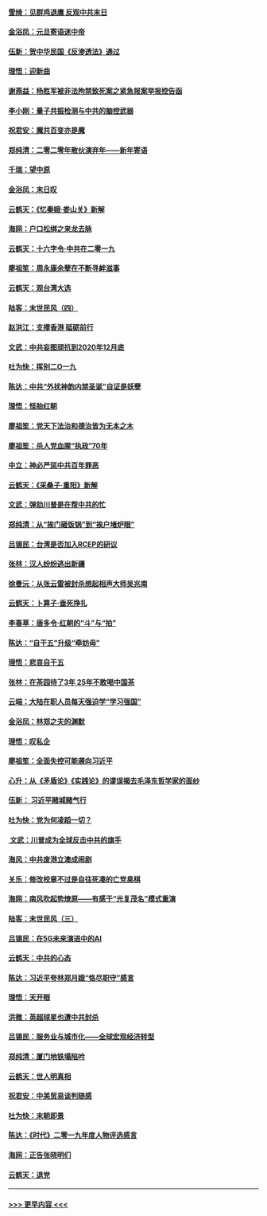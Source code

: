 #### [雪绮：见群鸡退鹰  反观中共末日](../pages/nsc993/n11762112.md?t=01021833) 
#### [金浴凤：元旦寄语迷中帝](../pages/nsc993/n11761788.md?t=01021833) 
#### [伍新：贺中华民国《反渗透法》通过](../pages/nsc993/n11761994.md?t=01021833) 
#### [理悟：迎新曲](../pages/nsc993/n11761152.md?t=01021833) 
#### [谢燕益：杨胜军被非法拘禁致死案之紧急报案举报控告函](../pages/nsc993/n11756134.md?t=01021833) 
#### [李小刚：量子共振检测与中共的脑控武器](../pages/nsc993/n11754518.md?t=01021833) 
#### [祝君安：魔共百变亦是魔](../pages/nsc993/n11754469.md?t=01021833) 
#### [郑纯清：二零二零年散伙演弃年——新年寄语](../pages/nsc993/n11754195.md?t=01021833) 
#### [千瑞：望中原](../pages/nsc993/n11754159.md?t=01021833) 
#### [金浴凤：末日叹](../pages/nsc993/n11752359.md?t=01021833) 
#### [云鹤天：《忆秦娥‧娄山关》新解](../pages/nsc993/n11752348.md?t=01021833) 
#### [海网：户口松绑之来龙去脉](../pages/nsc993/n11752328.md?t=01021833) 
#### [云鹤天：十六字令‧中共在二零一九](../pages/nsc993/n11752305.md?t=01021833) 
#### [廖祖笙：周永康余孽在不断寻衅滋事](../pages/nsc993/n11751013.md?t=01021833) 
#### [云鹤天：观台湾大选](../pages/nsc993/n11751007.md?t=01021833) 
#### [陆客：末世民风（四）](../pages/nsc993/n11749203.md?t=01021833) 
#### [赵洪江：支撑香港 砥砺前行](../pages/nsc993/n11748482.md?t=01021833) 
#### [文武：中共妄图顽抗到2020年12月底](../pages/nsc993/n11748446.md?t=01021833) 
#### [吐为快：挥别二O一九](../pages/nsc993/n11748411.md?t=01021833) 
#### [陈达：中共“外扰神韵内禁圣诞”自证是妖孽](../pages/nsc993/n11748226.md?t=01021833) 
#### [理悟：怪胎红朝](../pages/nsc993/n11748206.md?t=01021833) 
#### [廖祖笙：党天下法治和德治皆为无本之木](../pages/nsc993/n11748135.md?t=01021833) 
#### [廖祖笙：杀人党血腥“执政”70年](../pages/nsc993/n11745144.md?t=01021833) 
#### [中立：神必严惩中共百年罪恶](../pages/nsc993/n11744970.md?t=01021833) 
#### [云鹤天：《采桑子‧重阳》新解](../pages/nsc993/n11744948.md?t=01021833) 
#### [文武：弹劾川普是在帮中共的忙](../pages/nsc993/n11744758.md?t=01021833) 
#### [郑纯清：从“挨门砸饭锅”到“挨户堵炉眼”](../pages/nsc993/n11744745.md?t=01021833) 
#### [吕锡民：台湾是否加入RCEP的研议](../pages/nsc993/n11744701.md?t=01021833) 
#### [张林：汉人纷纷逃出新疆](../pages/nsc993/n11743530.md?t=01021833) 
#### [徐曼沅：从张云雷被封杀想起相声大师吴兆南](../pages/nsc993/n11741816.md?t=01021833) 
#### [云鹤天：卜算子‧垂死挣扎](../pages/nsc993/n11739956.md?t=01021833) 
#### [李春草：唐多令‧红朝的“斗”与“拍”](../pages/nsc993/n11739830.md?t=01021833) 
#### [陈达：“自干五”升级“牵妨母”](../pages/nsc993/n11739724.md?t=01021833) 
#### [理悟：悲哀自干五](../pages/nsc993/n11739547.md?t=01021833) 
#### [张林：在茶园待了3年 25年不敢喝中国茶](../pages/nsc993/n11739240.md?t=01021833) 
#### [云端：大陆在职人员每天强迫学“学习强国”](../pages/nsc993/n11738735.md?t=01021833) 
#### [金浴凤：林郑之夫的渊默](../pages/nsc993/n11737735.md?t=01021833) 
#### [理悟：叹私企](../pages/nsc993/n11737715.md?t=01021833) 
#### [廖祖笙：全面失控可能袭向习近平](../pages/nsc993/n11737704.md?t=01021833) 
#### [心升：从《矛盾论》《实践论》的谬误揭去毛泽东哲学家的面纱](../pages/nsc993/n11736962.md?t=01021833) 
#### [伍新： 习近平赌城赌气行](../pages/nsc993/n11736929.md?t=01021833) 
#### [吐为快：党为何凌蹈一切？](../pages/nsc993/n11736915.md?t=01021833) 
#### [ 文武：川普成为全球反击中共的旗手](../pages/nsc993/n11736882.md?t=01021833) 
#### [海风：中共废港立澳成闹剧](../pages/nsc993/n11735857.md?t=01021833) 
#### [关乐：修改校章不过是自往死凑的亡党臭棋](../pages/nsc993/n11735097.md?t=01021833) 
#### [海网：南风吹起势燎原——有感于“光复茂名”模式重演](../pages/nsc993/n11732308.md?t=01021833) 
#### [陆客：末世民风（三）](../pages/nsc993/n11732211.md?t=01021833) 
#### [吕锡民：在5G未来演进中的AI](../pages/nsc993/n11730010.md?t=01021833) 
#### [云鹤天：中共的心态](../pages/nsc993/n11729906.md?t=01021833) 
#### [陈达：习近平夸林郑月娥“恪尽职守”感言](../pages/nsc993/n11729881.md?t=01021833) 
#### [理悟：天开眼](../pages/nsc993/n11729699.md?t=01021833) 
#### [洪微：英超球星也遭中共封杀](../pages/nsc993/n11727243.md?t=01021833) 
#### [吕锡民：服务业与城市化——全球宏观经济转型](../pages/nsc993/n11725845.md?t=01021833) 
#### [郑纯清：厦门地铁塌陷吟](../pages/nsc993/n11725813.md?t=01021833) 
#### [云鹤天：世人明真相](../pages/nsc993/n11725621.md?t=01021833) 
#### [祝君安：中美贸易谈判随感](../pages/nsc993/n11725609.md?t=01021833) 
#### [吐为快：末朝即景](../pages/nsc993/n11723365.md?t=01021833) 
#### [陈达：《时代》二零一九年度人物评选感言](../pages/nsc993/n11723337.md?t=01021833) 
#### [海网：正告张晓明们](../pages/nsc993/n11723228.md?t=01021833) 
#### [云鹤天：退党](../pages/nsc993/n11723056.md?t=01021833) 

----
#### [ >>> 更早内容 <<< ](../indexes/nsc993-earlier.md)
